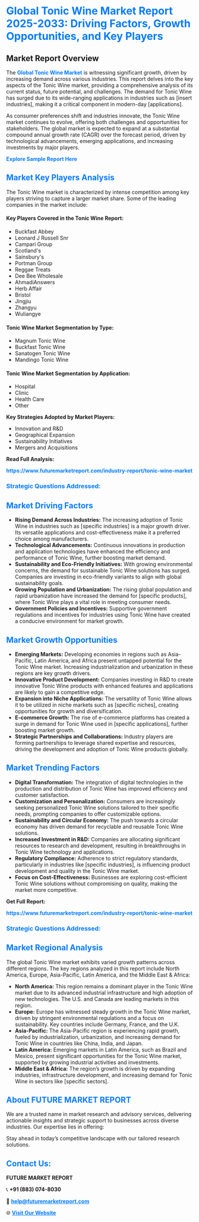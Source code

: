 <h1 style="color: #007BFF;">Global Tonic Wine Market Report 2025-2033: Driving Factors, Growth Opportunities, and Key Players</h1>

<section id="overview">
<h2>Market Report Overview</h2>
<p>The <a href="https://www.futuremarketreport.com/industry-report/tonic-wine-market" style="color: #007BFF; text-decoration: none;"><strong>Global Tonic Wine Market</strong></a> is witnessing significant growth, driven by increasing demand across various industries. This report delves into the key aspects of the Tonic Wine market, providing a comprehensive analysis of its current status, future potential, and challenges. The demand for Tonic Wine has surged due to its wide-ranging applications in industries such as [insert industries], making it a critical component in modern-day [applications].</p>
<p>As consumer preferences shift and industries innovate, the Tonic Wine market continues to evolve, offering both challenges and opportunities for stakeholders. The global market is expected to expand at a substantial compound annual growth rate (CAGR) over the forecast period, driven by technological advancements, emerging applications, and increasing investments by major players.</p>
</section>

<section id="overview">
<p><a href="https://www.futuremarketreport.com/request-sample/reportId=56428" style="color: #007BFF; text-decoration: none;"><strong>Explore Sample Report Here</strong></a></p>
</section>

<section id="key-players">
<h2 style="color: #007BFF;">Market Key Players Analysis</h2>
<p>The Tonic Wine market is characterized by intense competition among key players striving to capture a larger market share. Some of the leading companies in the market include:</p>
<h4>Key Players Covered in the Tonic Wine Report:</h4>
<ul><li>Buckfast Abbey</li><li>Leonard J Russell Snr</li><li>Campari Group</li><li>Scotland&#039;s</li><li>Sainsbury&#039;s</li><li>Portman Group</li><li>Reggae Treats</li><li>Dee Bee Wholesale</li><li>AhmadiAnswers</li><li>Herb Affair</li><li>Bristol</li><li>Jingjiu</li><li>Zhangyu</li><li>Wuliangye</li></ul>
<h4>Tonic Wine Market Segmentation by Type:</h4>
<ul><li>Magnum Tonic Wine</li><li>Buckfast Tonic Wine</li><li>Sanatogen Tonic Wine</li><li>Mandingo Tonic Wine</li></ul>

<h4>Tonic Wine Market Segmentation by Application:</h4>
<ul><li>Hospital</li><li>Clinic</li><li>Health Care</li><li>Other</li></ul>
<p><strong>Key Strategies Adopted by Market Players:</strong></p>
<ul>
<li>Innovation and R&D</li>
<li>Geographical Expansion</li>
<li>Sustainability Initiatives</li>
<li>Mergers and Acquisitions</li>
</ul>
</section>

<section>
<p><strong>Read Full Analysis: </strong></p><a href="https://www.futuremarketreport.com/industry-report/tonic-wine-market" style="color: #007BFF; text-decoration: none;"><strong>https://www.futuremarketreport.com/industry-report/tonic-wine-market</strong></a>
<h3 style="color: #007BFF;">Strategic Questions Addressed:</h3>
</section>

<section id="driving-factors">
<h2 style="color: #007BFF;">Market Driving Factors</h2>
<ul>
<li><strong>Rising Demand Across Industries:</strong> The increasing adoption of Tonic Wine in industries such as [specific industries] is a major growth driver. Its versatile applications and cost-effectiveness make it a preferred choice among manufacturers.</li>
<li><strong>Technological Advancements:</strong> Continuous innovations in production and application technologies have enhanced the efficiency and performance of Tonic Wine, further boosting market demand.</li>
<li><strong>Sustainability and Eco-Friendly Initiatives:</strong> With growing environmental concerns, the demand for sustainable Tonic Wine solutions has surged. Companies are investing in eco-friendly variants to align with global sustainability goals.</li>
<li><strong>Growing Population and Urbanization:</strong> The rising global population and rapid urbanization have increased the demand for [specific products], where Tonic Wine plays a vital role in meeting consumer needs.</li>
<li><strong>Government Policies and Incentives:</strong> Supportive government regulations and incentives for industries using Tonic Wine have created a conducive environment for market growth.</li>
</ul>
</section>

<section id="growth-opportunities">
<h2 style="color: #007BFF;">Market Growth Opportunities</h2>
<ul>
<li><strong>Emerging Markets:</strong> Developing economies in regions such as Asia-Pacific, Latin America, and Africa present untapped potential for the Tonic Wine market. Increasing industrialization and urbanization in these regions are key growth drivers.</li>
<li><strong>Innovative Product Development:</strong> Companies investing in R&D to create innovative Tonic Wine products with enhanced features and applications are likely to gain a competitive edge.</li>
<li><strong>Expansion into Niche Applications:</strong> The versatility of Tonic Wine allows it to be utilized in niche markets such as [specific niches], creating opportunities for growth and diversification.</li>
<li><strong>E-commerce Growth:</strong> The rise of e-commerce platforms has created a surge in demand for Tonic Wine used in [specific applications], further boosting market growth.</li>
<li><strong>Strategic Partnerships and Collaborations:</strong> Industry players are forming partnerships to leverage shared expertise and resources, driving the development and adoption of Tonic Wine products globally.</li>
</ul>
</section>

<section id="trending-factors">
<h2 style="color: #007BFF;">Market Trending Factors</h2>
<ul>
<li><strong>Digital Transformation:</strong> The integration of digital technologies in the production and distribution of Tonic Wine has improved efficiency and customer satisfaction.</li>
<li><strong>Customization and Personalization:</strong> Consumers are increasingly seeking personalized Tonic Wine solutions tailored to their specific needs, prompting companies to offer customizable options.</li>
<li><strong>Sustainability and Circular Economy:</strong> The push towards a circular economy has driven demand for recyclable and reusable Tonic Wine solutions.</li>
<li><strong>Increased Investment in R&D:</strong> Companies are allocating significant resources to research and development, resulting in breakthroughs in Tonic Wine technology and applications.</li>
<li><strong>Regulatory Compliance:</strong> Adherence to strict regulatory standards, particularly in industries like [specific industries], is influencing product development and quality in the Tonic Wine market.</li>
<li><strong>Focus on Cost-Effectiveness:</strong> Businesses are exploring cost-efficient Tonic Wine solutions without compromising on quality, making the market more competitive.</li>
</ul>
</section>

<section>
<p><strong>Get Full Report: </strong></p><a href="https://www.futuremarketreport.com/industry-report/tonic-wine-market" style="color: #007BFF; text-decoration: none;"><strong>https://www.futuremarketreport.com/industry-report/tonic-wine-market</strong></a>
<h3 style="color: #007BFF;">Strategic Questions Addressed:</h3>
</section>


<section id="regional-analysis">
<h2 style="color: #007BFF;">Market Regional Analysis</h2>
<p>The global Tonic Wine market exhibits varied growth patterns across different regions. The key regions analyzed in this report include North America, Europe, Asia-Pacific, Latin America, and the Middle East & Africa:</p>
<ul>
<li><strong>North America:</strong> This region remains a dominant player in the Tonic Wine market due to its advanced industrial infrastructure and high adoption of new technologies. The U.S. and Canada are leading markets in this region.</li>
<li><strong>Europe:</strong> Europe has witnessed steady growth in the Tonic Wine market, driven by stringent environmental regulations and a focus on sustainability. Key countries include Germany, France, and the U.K.</li>
<li><strong>Asia-Pacific:</strong> The Asia-Pacific region is experiencing rapid growth, fueled by industrialization, urbanization, and increasing demand for Tonic Wine in countries like China, India, and Japan.</li>
<li><strong>Latin America:</strong> Emerging markets in Latin America, such as Brazil and Mexico, present significant opportunities for the Tonic Wine market, supported by growing industrial activities and investments.</li>
<li><strong>Middle East & Africa:</strong> The region’s growth is driven by expanding industries, infrastructure development, and increasing demand for Tonic Wine in sectors like [specific sectors].</li>
</ul>
</section>

<footer>
<h2 style="color: #007BFF;">About FUTURE MARKET REPORT</h2>
<p>We are a trusted name in market research and advisory services, delivering actionable insights and strategic support to businesses across diverse industries. Our expertise lies in offering:</p>

<p>Stay ahead in today’s competitive landscape with our tailored research solutions.</p>

<h2 style="color: #007BFF;">Contact Us:</h2>
<p><strong>FUTURE MARKET REPORT</strong></p>
<p>📞 <strong>+91 (883) 074-8030</strong></p>
<p>📧 <strong><a href="mailto:help@futuremarketreport.com" style="color: #007BFF;">help@futuremarketreport.com</a></strong></p>
<p>🌐 <strong><a href="https://www.futuremarketreport.com/" style="color: #007BFF;">Visit Our Website</a></strong></p>
</footer>